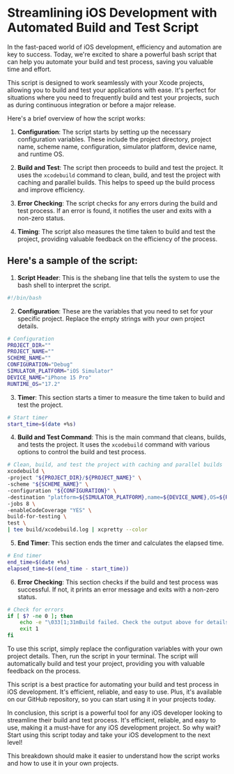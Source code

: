 # Streamlining iOS Development with Automated Build and Test Script

In the fast-paced world of iOS development, efficiency and automation are key to success. Today, we're excited to share a powerful bash script that can help you automate your build and test process, saving you valuable time and effort.

This script is designed to work seamlessly with your Xcode projects, allowing you to build and test your applications with ease. It's perfect for situations where you need to frequently build and test your projects, such as during continuous integration or before a major release.

Here's a brief overview of how the script works:

1. **Configuration**: The script starts by setting up the necessary configuration variables. These include the project directory, project name, scheme name, configuration, simulator platform, device name, and runtime OS.

2. **Build and Test**: The script then proceeds to build and test the project. It uses the `xcodebuild` command to clean, build, and test the project with caching and parallel builds. This helps to speed up the build process and improve efficiency.

3. **Error Checking**: The script checks for any errors during the build and test process. If an error is found, it notifies the user and exits with a non-zero status.

4. **Timing**: The script also measures the time taken to build and test the project, providing valuable feedback on the efficiency of the process.

## Here's a sample of the script:

1. **Script Header**: This is the shebang line that tells the system to use the bash shell to interpret the script.

```bash
#!/bin/bash
```

2. **Configuration**: These are the variables that you need to set for your specific project. Replace the empty strings with your own project details.

```bash
# Configuration
PROJECT_DIR=""
PROJECT_NAME=""
SCHEME_NAME=""
CONFIGURATION="Debug"
SIMULATOR_PLATFORM="iOS Simulator"
DEVICE_NAME="iPhone 15 Pro"
RUNTIME_OS="17.2"
```

3. **Timer**: This section starts a timer to measure the time taken to build and test the project.

```bash
# Start timer
start_time=$(date +%s)
```

4. **Build and Test Command**: This is the main command that cleans, builds, and tests the project. It uses the `xcodebuild` command with various options to control the build and test process.

```bash
# Clean, build, and test the project with caching and parallel builds
xcodebuild \
-project "${PROJECT_DIR}/${PROJECT_NAME}" \
-scheme "${SCHEME_NAME}" \
-configuration "${CONFIGURATION}" \
-destination "platform=${SIMULATOR_PLATFORM},name=${DEVICE_NAME},OS=${RUNTIME_OS}" \
-jobs 8 \
-enableCodeCoverage "YES" \
build-for-testing \
test \
| tee build/xcodebuild.log | xcpretty --color
```

5. **End Timer**: This section ends the timer and calculates the elapsed time.

```bash
# End timer
end_time=$(date +%s)
elapsed_time=$((end_time - start_time))
```

6. **Error Checking**: This section checks if the build and test process was successful. If not, it prints an error message and exits with a non-zero status.

```bash
# Check for errors
if [ $? -ne 0 ]; then
    echo -e "\033[1;31mBuild failed. Check the output above for details.\033[0m"
    exit 1
fi
```


To use this script, simply replace the configuration variables with your own project details. Then, run the script in your terminal. The script will automatically build and test your project, providing you with valuable feedback on the process.

This script is a best practice for automating your build and test process in iOS development. It's efficient, reliable, and easy to use. Plus, it's available on our GitHub repository, so you can start using it in your projects today.

In conclusion, this script is a powerful tool for any iOS developer looking to streamline their build and test process. It's efficient, reliable, and easy to use, making it a must-have for any iOS development project. So why wait? Start using this script today and take your iOS development to the next level!

This breakdown should make it easier to understand how the script works and how to use it in your own projects.
